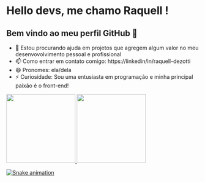 # Hello devs, me chamo Raquell ! 
## Bem vindo ao meu perfil GitHub 👋

- 👯 Estou procurando ajuda em projetos que agregem algum valor no meu desenvovolvimento pessoal e profissional
- 📫 Como entrar em contato comigo: https://linkedin/in/raquell-dezotti
- 😄 Pronomes: ela/dela
- ⚡ Curiosidade: Sou uma entusiasta em programação e minha principal paixão é o front-end!

<div>
<a href="https://github.com/Raquell2005">
<img loading="lazy" height="180em" src="https://github-readme-stats.vercel.app/api/top-langs/?username=Raquell2005&layout=compact&langs_count=7&theme=dracula"/>
<img loading="lazy" height="180em" src="https://github-readme-stats.vercel.app/api?username=Raquell2005&show_icons=true&theme=dracula&include_all_commits=true&count_private=true"/>
</div>
  
![Snake animation](https://github.com/Raquell200/Raquell200/blob/output/github-contribution-grid-snake.svg)

